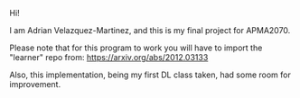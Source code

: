 Hi!

I am Adrian Velazquez-Martinez, and this is my final project for APMA2070.

Please note that for this program to work you will have to import the "learner" repo from:
https://arxiv.org/abs/2012.03133

Also, this implementation, being my first DL class taken, had some room for improvement. 
